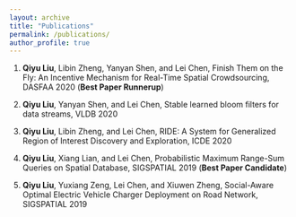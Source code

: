```yaml
---
layout: archive
title: "Publications"
permalink: /publications/
author_profile: true
---
```


1. **Qiyu Liu**, Libin Zheng, Yanyan Shen, and Lei Chen, Finish Them on the Fly: An Incentive Mechanism for Real-Time Spatial Crowdsourcing, DASFAA 2020 (**Best Paper Runnerup**)
  
1. **Qiyu Liu**, Yanyan Shen, and Lei Chen, Stable learned bloom filters for data streams, VLDB 2020
  
1. **Qiyu Liu**, Libin Zheng, and Lei Chen, RIDE: A System for Generalized Region of Interest Discovery and Exploration, ICDE 2020

1. **Qiyu Liu**, Xiang Lian, and Lei Chen, Probabilistic Maximum Range-Sum Queries on Spatial Database, SIGSPATIAL 2019 (**Best Paper Candidate**)
  
1. **Qiyu Liu**, Yuxiang Zeng, Lei Chen, and Xiuwen Zheng, Social-Aware Optimal Electric Vehicle Charger Deployment on Road Network, SIGSPATIAL 2019
  
